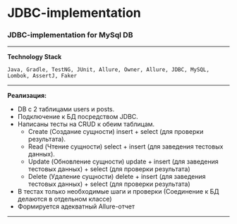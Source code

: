 # JDBC-implementation

### JDBC-implementation for MySql DB

***
**Technology Stack**

```
Java, Gradle, TestNG, JUnit, Allure, Owner, Allure, JDBC, MySQL, Lombok, AssertJ, Faker 
```

***
**Реализация:**

+ DB с 2 таблицами users и posts.
+ Подключение к БД посредством JDBC.
+ Написаны тесты на CRUD к обеим таблицам.
    + Create (Создание сущности) insert + select (для проверки результата).
    + Read (Чтение сущности) select + insert (для заведения тестовых данных).
    + Update (Обновление сущности) update + insert (для заведения тестовых данных) + select (для проверки результата)
    + Delete (Удаление сущности) delete + insert (для заведения тестовых данных) + select (для проверки результата)
+ В тестах только необходимые шаги и проверки (Соединение к БД делаются в отдельном классе)
+ Формируется адекватный Allure-отчет

***